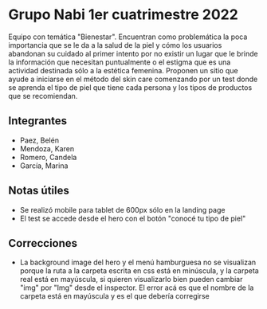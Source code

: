 # Grupo Nabi 1er cuatrimestre 2022
Equipo con temática "Bienestar". Encuentran como problemática la poca importancia que se le da a la salud de la piel y cómo los usuarios abandonan su cuidado al primer intento por no existir un lugar que le brinde la información que necesitan puntualmente o el estigma que es una actividad destinada sólo a la estética femenina. Proponen un sitio que ayude a iniciarse en el método del skin care comenzando por un test donde se aprenda el tipo de piel que tiene cada persona y los tipos de productos que se recomiendan.

## Integrantes
* Paez, Belén
* Mendoza, Karen
* Romero, Candela
* García, Marina

## Notas útiles
* Se realizó mobile para tablet de 600px sólo en la landing page
* El test se accede desde el hero con el botón "conocé tu tipo de piel"

## Correcciones
* La background image del hero y el menú hamburguesa no se visualizan porque la ruta a la carpeta escrita en css está en minúscula, y la carpeta real está en mayúscula, si quieren visualizarlo bien pueden cambiar "img" por "Img" desde el inspector. El error acá es que el nombre de la carpeta está en mayúscula y es el que debería corregirse

